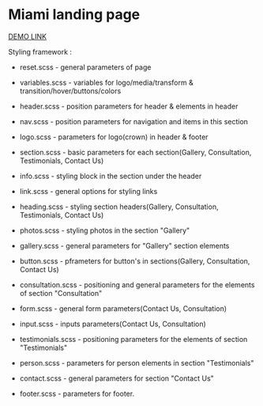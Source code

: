 # Miami landing page

[DEMO LINK](https://KirillLutsenko.github.io/layout_miami/)


Styling framework :

- reset.scss - general parameters of page

- variables.scss - variables for logo/media/transform & transition/hover/buttons/colors

- header.scss - position parameters for header  & elements in header

- nav.scss - position parameters for navigation and items in this section

- logo.scss - parameters for logo(crown) in header & footer

- section.scss - basic parameters for each section(Gallery, Consultation, Testimonials, Contact Us)

- info.scss - styling block in the section under the header

- link.scss - general options for styling links

- heading.scss - styling section headers(Gallery, Consultation, Testimonials, Contact Us)

- photos.scss - styling photos in the section "Gallery"

- gallery.scss - general parameters for "Gallery" section elements 

- button.scss - pframeters for button's in sections(Gallery, Consultation, Contact Us)

- consultation.scss - positioning and general parameters for the elements of section "Consultation"

- form.scss - general form parameters(Contact Us, Consultation)

- input.scss - inputs parameters(Contact Us, Consultation)

- testimonials.scss - positioning parameters for the elements of section "Testimonials"

- person.scss - parameters for person elements in section "Testimonials"

- contact.scss - general parameters for section "Contact Us"

- footer.scss - parameters for footer.
